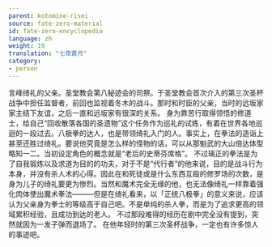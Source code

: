 ```yaml
---
parent: kotomine-risei
source: fate-zero-material
id: fate-zero-encyclopedia
language: zh
weight: 19
translation: "七夜蒼月"
category:
- person
---
```


言峰绮礼的父亲。圣堂教会第八秘迹会的司祭。于圣堂教会首次介入的第三次圣杯战争中担任监督者，前回也监视着冬木的战斗。那时和时臣的父亲，当时的远坂家家主结下友谊，之后一直和远坂家有很深的关系。
身为靠苦行取得领悟的修道士，给自己“回收散落各国的圣遗物”这个任务作为巡礼的试练，有着在世界各地巡迴的一段过去。八极拳的达人，也是带领绮礼入门的人。事实上，在拳法的造诣上甚至还胜过绮礼。要说他究竟是怎么样的怪物的话，可以从那魁武的大山倍达体型略知一二。当初设定角色的概念就是“老后的史蒂芬席格”。
不过璃正的拳法是为了自我锻炼以及求道为目的的功夫，对于不是“代行者”的他来说，目的是战斗行为本身，并没有杀人术的心得。因此在和死徒或是什么东西互殴的修罗场的次数，是身为儿子的绮礼要更为惨烈。当然和魔术完全无缘的他，也无法像绮礼一样靠着强化肉体使出魔术拳法―――但是在绮礼看来，以「正统八极拳」的意义来说，应该认为父亲身为拳士的等级高于自己吧。不是单纯的杀人拳，而是为了追求更高的领域累积经验，且成功到达的老人。
不过那段难得的经历在剧中完全没有提到，突然就因为一发子弹而退场了。
在他年轻时的第三次圣杯战争，一定也有许多惊人的事迹吧。
